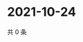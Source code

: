 # 2021-10-24

共 0 条

<!-- BEGIN -->
<!-- 最后更新时间 Sun Oct 24 2021 03:11:36 GMT+0800 (China Standard Time) -->

<!-- END -->
